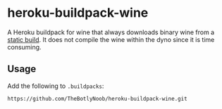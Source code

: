 # heroku-buildpack-wine

A Heroku buildpack for wine that always downloads binary wine from a [static build](https://github.com/iScribes/heroku-buildpack-wine/releases/download/1.6/wine1.6.tar.gz). It does not compile the wine within the dyno since it is time consuming.

## Usage
Add the following to `.buildpacks`:

```
https://github.com/TheBotlyNoob/heroku-buildpack-wine.git
```
